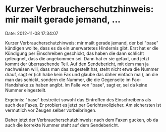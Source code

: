 Kurzer Verbraucherschutzhinweis: mir mailt gerade jemand, \...
==============================================================

Date: 2012-11-08 17:34:07

Kurzer Verbraucherschutzhinweis: mir mailt gerade jemand, der bei
\"base\" kündigen wollte, dass es da ein unerwartetes Hindernis gibt.
Erst hat er die Kündigung per Einschreiben geschickt, das haben die dann
schlicht geleugnet, dass die angekommen sei. Dann hat er sie gefaxt, und
jetzt kommt der überraschende Teil. Auf den Sendebericht, mit dem man ja
nachweisen will, dass man das zugestellt hat, steht nicht etwa die
Nummer drauf, sagt er (ich habe kein Fax und glaube das daher einfach
mal), an die man das schickt, sondern die Nummer, die die Gegenseite im
Fax-Handshake zu haben angibt. Im Falle von \"base\", sagt er, sei da
keine Nummer eingestellt.

Ergebnis: \"base\" bestreitet sowohl das Eintreffen des Einschreibens
als auch des Faxes. Er probiert es jetzt per Gerichtsvollzieher. Am
sichersten ist vermutlich vor Zeugen selber vorbeibringen.

Daher jetzt der Verbraucherschutzhinweis: nach dem Faxen gucken, ob da
auch die korrekte Nummer steht auf dem Sendebericht.
